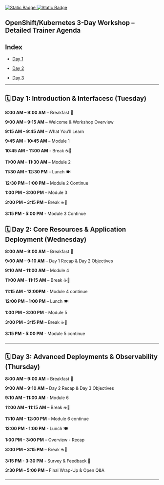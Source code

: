 [![Static Badge](https://img.shields.io/badge/RedHat-OpenShift-maroon?style=flat&logo=Redhat&logoSize=auto)
](https://docs.redhat.com/en/documentation/openshift_container_platform/4.19)   [![Static Badge](https://img.shields.io/badge/Kubernetes-black?style=flat&logo=Kubernetes&logoSize=auto)
](https://kubernetes.io/docs/home/)

## OpenShift/Kubernetes 3-Day Workshop – Detailed Trainer Agenda

## Index 

- [Day 1](#️-day-1-introduction--interfacesc-tuesday)

- [Day 2](#️-day-2-core-resources--application-deployment-wednesday)

- [Day 3](#️-day-3-advanced-deployments--observability-thursday)
---

## 🗓️ Day 1: Introduction & Interfacesc (Tuesday)



**8:00 AM – 9:00 AM**   – Breakfast 🥐

**9:00 AM – 9:15 AM**   – Welcome & Workshop Overview

**9:15 AM – 9:45 AM**   – What You’ll Learn

**9:45 AM – 10:45 AM**  – Module 1 

**10:45 AM - 11:00 AM** - Break ☕🥯

**11:00 AM – 11:30 AM** – Module 2

**11:30 AM – 12:30 PM** – Lunch 🍽️

**12:30 PM – 1:00 PM**  – Module 2 Continue

**1:00 PM – 3:00 PM**   – Module 3

**3:00 PM – 3:15 PM**   – Break ☕🥯

**3:15 PM - 5:00 PM**   - Module 3 Continue


## 🗓️ Day 2: Core Resources & Application Deployment (Wednesday)


**8:00 AM – 9:00 AM**   – Breakfast 🥐

**9:00 AM – 9:10 AM**   – Day 1 Recap & Day 2 Objectives

**9:10 AM – 11:00 AM**  – Module 4 

**11:00 AM – 11:15 AM** – Break ☕🥯

**11:15 AM - 12:00PM**  - Module 4 continue 

**12:00 PM – 1:00 PM**  – Lunch 🍽️

**1:00 PM – 3:00 PM**   – Module 5

**3:00 PM – 3:15 PM**   – Break ☕🥯

**3:15 PM - 5:00 PM**   - Module 5 continue 

###

---

## 🗓️ Day 3: Advanced Deployments & Observability (Thursday)

**8:00 AM – 9:00 AM**   – Breakfast 🥐

**9:00 AM – 9:10 AM**   – Day 2 Recap & Day 3 Objectives

**9:10 AM – 11:00 AM**  - Module 6

**11:00 AM – 11:15 AM** – Break ☕🥯

**11:10 AM – 12:00 PM** - Module 6 continue 

**12:00 PM - 1:00 PM**  - Lunch 🍽️

**1:00 PM – 3:00 PM**   – Overview - Recap

**3:00 PM – 3:15 PM**   – Break ☕🥯

**3:15 PM - 3:30 PM**   - Survey & Feedback 📝

**3:30 PM – 5:00 PM**   – Final Wrap-Up & Open Q\&A

###

---
